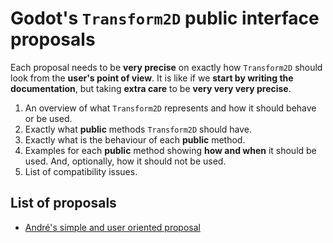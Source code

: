 # Godot's `Transform2D` public interface proposals

Each proposal needs to be **very precise**
on exactly how `Transform2D` should look from the **user's point of view**.
It is like if we **start by writing the documentation**, but taking **extra care** to be **very very very precise**.

1. An overview of what `Transform2D` represents and how it should behave or be used.
2. Exactly what **public** methods `Transform2D` should have.
3. Exactly what is the behaviour of each **public** method.
4. Examples for each **public** method showing **how and when** it should be used. And, optionally, how it should not be used.
5. List of compatibility issues.


## List of proposals

* [André's simple and user oriented proposal](andre/)

